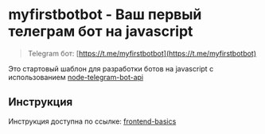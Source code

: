 # myfirstbotbot - Ваш первый телеграм бот на javascript

> Telegram бот: [https://t.me/myfirstbotbot](https://t.me/myfirstbotbot)

Это стартовый шаблон для разработки ботов на javascript с использованием [node-telegram-bot-api](https://github.com/yagop/node-telegram-bot-api)

## Инструкция

Инструкция доступна по ссылке:
[frontend-basics](https://frontend-basics.blogspot.com/2018/09/getting-started-telegram-bot-js.html)
